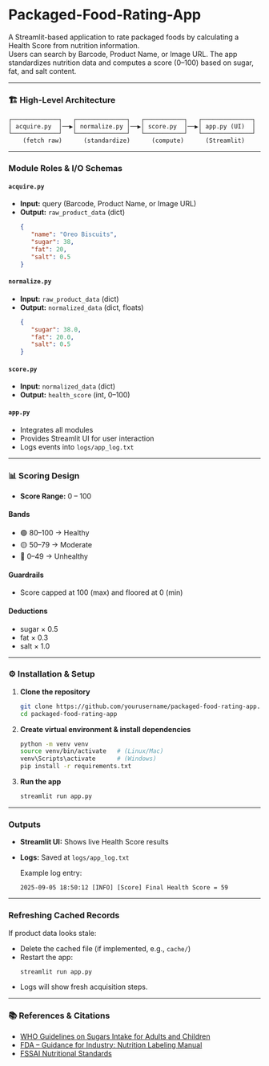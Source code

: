 # Packaged-Food-Rating-App

A Streamlit-based application to rate packaged foods by calculating a Health Score from nutrition information.  
Users can search by Barcode, Product Name, or Image URL. The app standardizes nutrition data and computes a score (0–100) based on sugar, fat, and salt content.

---

### 🏗 High-Level Architecture

```
┌─────────────┐   ┌──────────────┐   ┌───────────┐   ┌──────────────┐
│ acquire.py  │──▶│ normalize.py │──▶│ score.py  │──▶│ app.py (UI)  │
└─────────────┘   └──────────────┘   └───────────┘   └──────────────┘
    (fetch raw)      (standardize)      (compute)      (Streamlit)
```

---

### Module Roles & I/O Schemas

#### `acquire.py`
- **Input:** query (Barcode, Product Name, or Image URL)
- **Output:** `raw_product_data` (dict)
  ```json
  {
     "name": "Oreo Biscuits",
     "sugar": 38,
     "fat": 20,
     "salt": 0.5
  }
  ```

#### `normalize.py`
- **Input:** `raw_product_data` (dict)
- **Output:** `normalized_data` (dict, floats)
  ```json
  {
     "sugar": 38.0,
     "fat": 20.0,
     "salt": 0.5
  }
  ```

#### `score.py`
- **Input:** `normalized_data` (dict)
- **Output:** `health_score` (int, 0–100)

#### `app.py`
- Integrates all modules
- Provides Streamlit UI for user interaction
- Logs events into `logs/app_log.txt`

---

### 📊 Scoring Design

- **Score Range:** 0 – 100

#### Bands
- 🟢 80–100 → Healthy
- 🟡 50–79 → Moderate
- 🔴 0–49 → Unhealthy

#### Guardrails
- Score capped at 100 (max) and floored at 0 (min)

#### Deductions
- sugar × 0.5
- fat × 0.3
- salt × 1.0

---

### ⚙️ Installation & Setup

1. **Clone the repository**
    ```bash
    git clone https://github.com/yourusername/packaged-food-rating-app.git
    cd packaged-food-rating-app
    ```

2. **Create virtual environment & install dependencies**
    ```bash
    python -m venv venv
    source venv/bin/activate   # (Linux/Mac)
    venv\Scripts\activate      # (Windows)
    pip install -r requirements.txt
    ```

3. **Run the app**
    ```bash
    streamlit run app.py
    ```

---

### Outputs

- **Streamlit UI:** Shows live Health Score results
- **Logs:** Saved at `logs/app_log.txt`

  Example log entry:
  ```
  2025-09-05 18:50:12 [INFO] [Score] Final Health Score = 59
  ```

---

### Refreshing Cached Records

If product data looks stale:
- Delete the cached file (if implemented, e.g., `cache/`)
- Restart the app:
  ```bash
  streamlit run app.py
  ```
- Logs will show fresh acquisition steps.

---

### 📚 References & Citations

- [WHO Guidelines on Sugars Intake for Adults and Children](https://www.who.int/publications/i/item/9789241549028)
- [FDA – Guidance for Industry: Nutrition Labeling Manual](https://www.fda.gov/media/81606/download)
- [FSSAI Nutritional Standards](https://www.fssai.gov.in/)
